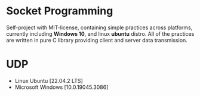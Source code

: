 # Socket Programming

Self-project with MIT-license, containing simple practices across platforms, currently including **Windows 10**, and linux **ubuntu** distro. All of the practices are written in pure C library providing client and server data transmission.


# UDP
- Linux Ubuntu [22.04.2 LTS]
- Microsoft Windows [10.0.19045.3086]
